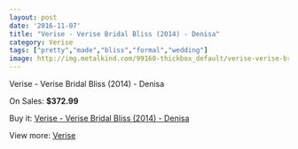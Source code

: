```yaml
---
layout: post
date: '2016-11-07'
title: "Verise - Verise Bridal Bliss (2014) - Denisa"
category: Verise
tags: ["pretty","made","bliss","formal","wedding"]
image: http://img.metalkind.com/99160-thickbox_default/verise-verise-bridal-bliss-2014-denisa.jpg
---
```

Verise - Verise Bridal Bliss (2014) - Denisa

On Sales: **$372.99**
<a href="https://www.metalkind.com/en/verise/22861-verise-verise-bridal-bliss-2014-denisa.html"><amp-img layout="responsive" width="600" height="600" src="//img.metalkind.com/99160-thickbox_default/verise-verise-bridal-bliss-2014-denisa.jpg" alt="Verise - Verise Bridal Bliss (2014) - Denisa 0" /></a>
<a href="https://www.metalkind.com/en/verise/22861-verise-verise-bridal-bliss-2014-denisa.html"><amp-img layout="responsive" width="600" height="600" src="//img.metalkind.com/99161-thickbox_default/verise-verise-bridal-bliss-2014-denisa.jpg" alt="Verise - Verise Bridal Bliss (2014) - Denisa 1" /></a>
<a href="https://www.metalkind.com/en/verise/22861-verise-verise-bridal-bliss-2014-denisa.html"><amp-img layout="responsive" width="600" height="600" src="//img.metalkind.com/99162-thickbox_default/verise-verise-bridal-bliss-2014-denisa.jpg" alt="Verise - Verise Bridal Bliss (2014) - Denisa 2" /></a>

Buy it: [Verise - Verise Bridal Bliss (2014) - Denisa](https://www.metalkind.com/en/verise/22861-verise-verise-bridal-bliss-2014-denisa.html "Verise - Verise Bridal Bliss (2014) - Denisa")

View more: [Verise](https://www.metalkind.com/en/196-verise "Verise")